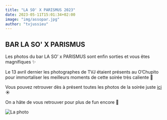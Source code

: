 ```yaml
---
title: "LA SO' X PARISMUS 2023"
date: 2023-05-11T15:01:34+02:00
image: "img/assopar.jpg"
author: "tvjussieu"
---
```


## BAR LA SO' X PARISMUS

Les photos du bar LA SO’ x PARISMUS sont enfin sorties et vous êtes magnifiques ✨

Le 13 avril dernier les photographes de TVJ étaient présents au O’Chupito pour immortaliser les meilleurs moments de cette soirée très caliente 💃

Vous pouvez retrouver dès à présent toutes les photos de la soirée juste [ici](https://www.facebook.com/media/set/?set=a.1142692033297608&type=3) ☀️

On a hâte de vous retrouver pour plus de fun encore 🥰

![La photo](/img/fotoasso.jpg)
